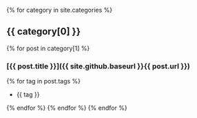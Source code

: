 ---
---
{% for category in site.categories %}
## {{ category[0] }}


{% for post in category[1] %}
### [{{ post.title }}]({{ site.github.baseurl }}{{ post.url }})


{% for tag in post.tags %}
* {{ tag }}

{% endfor %}
{% endfor %}
{% endfor %}

